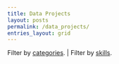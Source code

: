 ```yaml
---
title: Data Projects
layout: posts
permalink: /data_projects/
entries_layout: grid
---
```


Filter by [categories].  |  Filter by [skills].





[categories]: ./categories
[skills]: ./skills